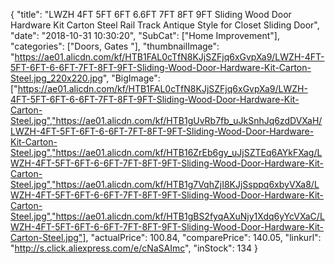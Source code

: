 {
	"title": "LWZH 4FT 5FT 6FT 6.6FT 7FT 8FT 9FT Sliding Wood Door Hardware Kit Carton Steel Rail Track Antique Style for Closet Sliding Door",
	"date": "2018-10-31 10:30:20",
	"SubCat": ["Home Improvement"],
	"categories": ["Doors, Gates "],
	"thumbnailImage": "https://ae01.alicdn.com/kf/HTB1FAL0cTfN8KJjSZFjq6xGvpXa9/LWZH-4FT-5FT-6FT-6-6FT-7FT-8FT-9FT-Sliding-Wood-Door-Hardware-Kit-Carton-Steel.jpg_220x220.jpg",
	"BigImage": ["https://ae01.alicdn.com/kf/HTB1FAL0cTfN8KJjSZFjq6xGvpXa9/LWZH-4FT-5FT-6FT-6-6FT-7FT-8FT-9FT-Sliding-Wood-Door-Hardware-Kit-Carton-Steel.jpg","https://ae01.alicdn.com/kf/HTB1gUvRb7fb_uJkSnhJq6zdDVXaH/LWZH-4FT-5FT-6FT-6-6FT-7FT-8FT-9FT-Sliding-Wood-Door-Hardware-Kit-Carton-Steel.jpg","https://ae01.alicdn.com/kf/HTB16ZrEb6gy_uJjSZTEq6AYkFXag/LWZH-4FT-5FT-6FT-6-6FT-7FT-8FT-9FT-Sliding-Wood-Door-Hardware-Kit-Carton-Steel.jpg","https://ae01.alicdn.com/kf/HTB1g7VqhZjI8KJjSsppq6xbyVXa8/LWZH-4FT-5FT-6FT-6-6FT-7FT-8FT-9FT-Sliding-Wood-Door-Hardware-Kit-Carton-Steel.jpg","https://ae01.alicdn.com/kf/HTB1gBS2fyqAXuNjy1Xdq6yYcVXaC/LWZH-4FT-5FT-6FT-6-6FT-7FT-8FT-9FT-Sliding-Wood-Door-Hardware-Kit-Carton-Steel.jpg"],
	"actualPrice": 100.84,
	"comparePrice": 140.05,
	"linkurl": "http://s.click.aliexpress.com/e/cNaSAImc",
	"inStock": 134
}
